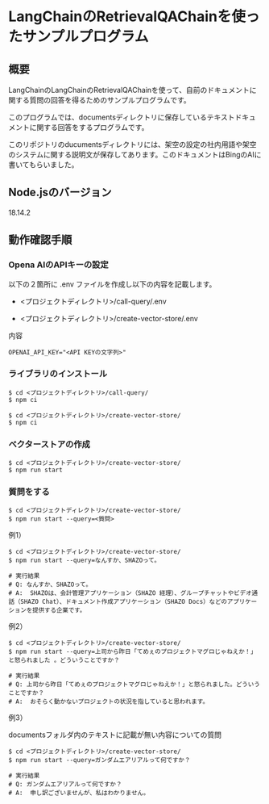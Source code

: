 # LangChainのRetrievalQAChainを使ったサンプルプログラム

## 概要

LangChainのLangChainのRetrievalQAChainを使って、自前のドキュメントに関する質問の回答を得るためのサンプルプログラムです。

このプログラムでは、documentsディレクトリに保存しているテキストドキュメントに関する回答をするプログラムです。

このリポジトリのducumentsディレクトリには、架空の設定の社内用語や架空のシステムに関する説明文が保存してあります。このドキュメントはBingのAIに書いてもらいました。

## Node.jsのバージョン

18.14.2

## 動作確認手順

### Opena AIのAPIキーの設定

以下の２箇所に .env ファイルを作成し以下の内容を記載します。

* <プロジェクトディレクトリ>/call-query/.env

* <プロジェクトディレクトリ>/create-vector-store/.env

内容

```env
OPENAI_API_KEY="<API KEYの文字列>"
```

### ライブラリのインストール

```shell
$ cd <プロジェクトディレクトリ>/call-query/
$ npm ci

$ cd <プロジェクトディレクトリ>/create-vector-store/
$ npm ci
```

### ベクターストアの作成

```shell
$ cd <プロジェクトディレクトリ>/create-vector-store/
$ npm run start
```

### 質問をする

```shell
$ cd <プロジェクトディレクトリ>/create-vector-store/
$ npm run start --query=<質問>
```

例1）

```shell
$ cd <プロジェクトディレクトリ>/create-vector-store/
$ npm run start --query=なんすか、SHAZOって。

# 実行結果
# Q: なんすか、SHAZOって。
# A:  SHAZOは、会計管理アプリケーション（SHAZO 経理）、グループチャットやビデオ通話（SHAZO Chat）、ドキュメント作成アプリケーション（SHAZO Docs）などのアプリケーションを提供する企業です。
```

例2）

```shell
$ cd <プロジェクトディレクトリ>/create-vector-store/
$ npm run start --query=上司から昨日「てめぇのプロジェクトマグロじゃねえか！」と怒られました 。どういうことですか？

# 実行結果
# Q: 上司から昨日「てめぇのプロジェクトマグロじゃねえか！」と怒られました。どういうことですか？
# A:  おそらく動かないプロジェクトの状況を指していると思われます。
```

例3）

documentsフォルダ内のテキストに記載が無い内容についての質問

```shell
$ cd <プロジェクトディレクトリ>/create-vector-store/
$ npm run start --query=ガンダムエアリアルって何ですか？

# 実行結果
# Q: ガンダムエアリアルって何ですか？
# A:  申し訳ございませんが、私はわかりません。
```
